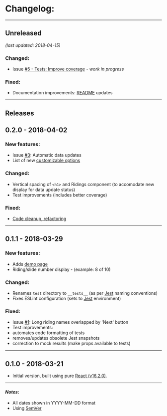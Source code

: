 # Changelog:

- - -
## Unreleased
*(last updated: 2018-04-15)*

### Changed:
* Issue [#5 - Tests: Improve coverage](https://github.com/hfagerlund/elections-carousel-component/issues/5) - *work in progress*

### Fixed:
* Documentation improvements: [README](https://github.com/hfagerlund/elections-carousel-component/blob/master/README.md) updates

- - -
## Releases

## 0.2.0 - 2018-04-02

### New features:
* Issue [#3](https://github.com/hfagerlund/elections-carousel-component/issues/3): Automatic data updates
* List of new [customizable options](https://github.com/hfagerlund/elections-carousel-component#customizable-options)

### Changed:
* Vertical spacing of `<h1>` and Ridings component (to accomodate new display for data update status)
* Test improvements (includes better coverage)

### Fixed:
* [Code cleanup, refactoring](https://github.com/hfagerlund/elections-carousel-component/blob/master/src/js/elections/components/App.jsx)

- - -
## 0.1.1 - 2018-03-29

### New features:
* Adds [demo page](https://hfagerlund.github.io/elections-carousel-component/)
* Riding/slide number display - (example: 8 of 10)

### Changed:
* Renames `test` directory to `__tests__` (as per [Jest](https://github.com/facebook/jest) naming conventions)
* Fixes ESLint configuration (sets to [Jest](https://github.com/facebook/jest) environment)

### Fixed:
* Issue [#1](https://github.com/hfagerlund/elections-carousel-component/issues/1): Long riding names overlapped by 'Next' button
* Test improvements: 
 * automates code formatting of tests
 * removes/updates obsolete Jest snapshots
 * correction to mock results (make props available to tests)

- - -
## 0.1.0 - 2018-03-21 
* Initial version, built using pure [React (v16.2.0)](https://github.com/facebook/react).

- - -
#### *Notes*: 
* All dates shown in YYYY-MM-DD format
* Using [SemVer](http://semver.org/)

